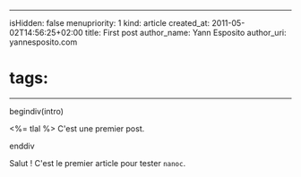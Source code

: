 -----
isHidden:       false
menupriority:   1
kind:           article
created_at:     2011-05-02T14:56:25+02:00
title: First post
author_name: Yann Esposito
author_uri: yannesposito.com
# tags:
-----
begindiv(intro)


<%= tlal %> C'est une premier post.

enddiv

Salut ! C'est le premier article pour tester `nanoc`.
